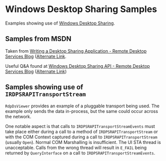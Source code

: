 # Windows Desktop Sharing Samples
Examples showing use of [Windows Desktop Sharing](https://docs.microsoft.com/en-us/windows/win32/api/_rdp/).

## Samples from MSDN
Taken from [Writing a Desktop Sharing Application - Remote Desktop Services Blog](http://web.archive.org/web/20150301182902/http://blogs.msdn.com/b/rds/archive/2007/03/23/writing-a-desktop-sharing-application.aspx) ([Alternate Link](https://techcommunity.microsoft.com/t5/security-compliance-and-identity/writing-a-desktop-sharing-application/ba-p/246500).

Useful Q&A found at [Windows Desktop Sharing API - Remote Desktop Services Blog](http://web.archive.org/web/20151105203812/http://blogs.msdn.com/b/rds/archive/2007/03/08/windows-desktop-sharing-api.aspx) ([Alternate Link](https://techcommunity.microsoft.com/t5/security-compliance-and-identity/windows-desktop-sharing-api/ba-p/246494))

## Samples showing use of `IRDPSRAPITransportStream`

`RdpDsViewer` provides an example of a pluggable transport being used.  The example only sends the data in-process, but the same could occur across the network.

One notable aspect is that calls to `IRDPSRAPITransportStreamEvents` must take place either during a call to a 
method of `IRDPSRAPITransportStream` or with the COM Context captured during a call to `IRDPSRAPITransportStream` 
(usually `Open`).  Normal COM Marshalling is insufficient.  The UI STA thread is unacceptable.  Calls from the 
wrong thread will result in `E_FAIL` being returned by `QueryInterface` on a call to `IRDPSRAPITransportStreamEvents`.